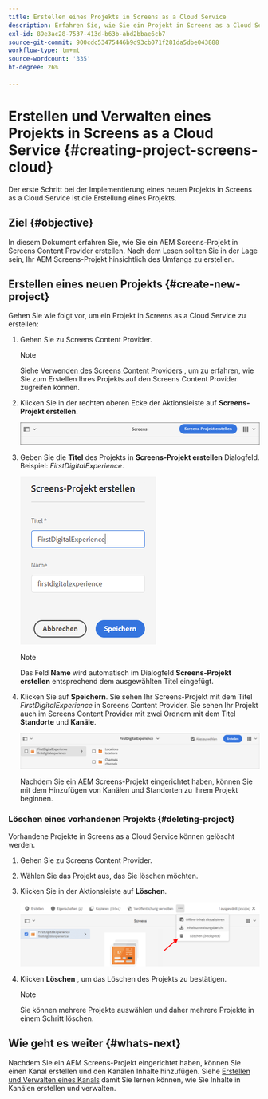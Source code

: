 ```yaml
---
title: Erstellen eines Projekts in Screens as a Cloud Service
description: Erfahren Sie, wie Sie ein Projekt in Screens as a Cloud Service erstellen.
exl-id: 89e3ac28-7537-413d-b63b-abd2bbae6cb7
source-git-commit: 900cdc53475446b9d93cb071f281da5dbe043888
workflow-type: tm+mt
source-wordcount: '335'
ht-degree: 26%

---
```


# Erstellen und Verwalten eines Projekts in Screens as a Cloud Service {#creating-project-screens-cloud}

Der erste Schritt bei der Implementierung eines neuen Projekts in Screens as a Cloud Service ist die Erstellung eines Projekts.

## Ziel {#objective}

In diesem Dokument erfahren Sie, wie Sie ein AEM Screens-Projekt in Screens Content Provider erstellen. Nach dem Lesen sollten Sie in der Lage sein, Ihr AEM Screens-Projekt hinsichtlich des Umfangs zu erstellen.

## Erstellen eines neuen Projekts {#create-new-project}

Gehen Sie wie folgt vor, um ein Projekt in Screens as a Cloud Service zu erstellen:

1. Gehen Sie zu Screens Content Provider.

   >[!NOTE]
   >Siehe [Verwenden des Screens Content Providers](https://experienceleague.adobe.com/docs/experience-manager-cloud-service/content/screens-as-cloud-service/configure-screens-cloud/using-screens-content-provider.html?lang=en) , um zu erfahren, wie Sie zum Erstellen Ihres Projekts auf den Screens Content Provider zugreifen können.

1. Klicken Sie in der rechten oberen Ecke der Aktionsleiste auf **Screens-Projekt erstellen**.

   ![create-screens-project1](/help/screens-cloud/assets/create-content/create-screens-project1.png)

1. Geben Sie die **Titel** des Projekts in **Screens-Projekt erstellen** Dialogfeld. Beispiel: *FirstDigitalExperience*.

   ![create-screens-project2](/help/screens-cloud/assets/create-content/create-screens-project2.png)

   >[!NOTE]
   >Das Feld **Name** wird automatisch im Dialogfeld **Screens-Projekt erstellen** entsprechend dem ausgewählten Titel eingefügt.

1. Klicken Sie auf **Speichern**. Sie sehen Ihr Screens-Projekt mit dem Titel *FirstDigitalExperience* in Screens Content Provider. Sie sehen Ihr Projekt auch im Screens Content Provider mit zwei Ordnern mit dem Titel **Standorte** und **Kanäle**.

   ![create-screens-project3](/help/screens-cloud/assets/create-content/create-screens-project3.png)

   Nachdem Sie ein AEM Screens-Projekt eingerichtet haben, können Sie mit dem Hinzufügen von Kanälen und Standorten zu Ihrem Projekt beginnen.

### Löschen eines vorhandenen Projekts {#deleting-project}

Vorhandene Projekte in Screens as a Cloud Service können gelöscht werden.

1. Gehen Sie zu Screens Content Provider.
1. Wählen Sie das Projekt aus, das Sie löschen möchten.
1. Klicken Sie in der Aktionsleiste auf **Löschen**.

   ![create-project5](/help/screens-cloud/assets/create-content/create-project5.png)

1. Klicken **Löschen** , um das Löschen des Projekts zu bestätigen.

   >[!NOTE]
   >Sie können mehrere Projekte auswählen und daher mehrere Projekte in einem Schritt löschen.

## Wie geht es weiter {#whats-next}

Nachdem Sie ein AEM Screens-Projekt eingerichtet haben, können Sie einen Kanal erstellen und den Kanälen Inhalte hinzufügen. Siehe [Erstellen und Verwalten eines Kanals](creating-channels-screens-cloud.md) damit Sie lernen können, wie Sie Inhalte in Kanälen erstellen und verwalten.
